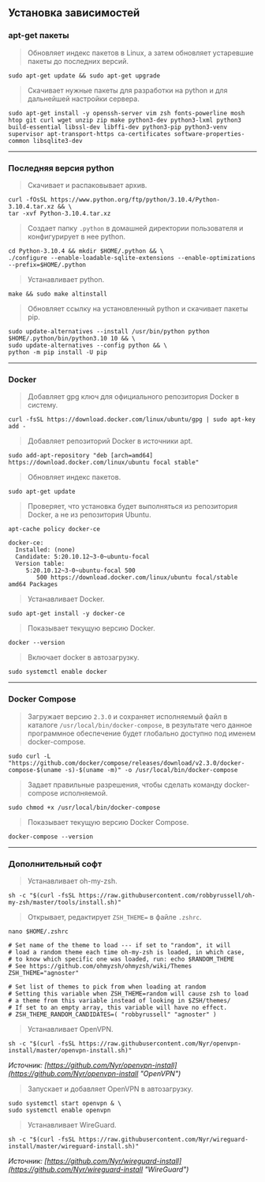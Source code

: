 Установка зависимостей
----------------------

### apt-get пакеты

> Обновляет индекс пакетов в Linux, а затем обновляет устаревшие пакеты до последних версий.

```shell
sudo apt-get update && sudo apt-get upgrade
```

> Скачивает нужные пакеты для разработки на python и для дальнейшей настройки сервера.

```shell
sudo apt-get install -y openssh-server vim zsh fonts-powerline mosh htop git curl wget unzip zip make python3-dev python3-lxml python3 build-essential libssl-dev libffi-dev python3-pip python3-venv supervisor apt-transport-https ca-certificates software-properties-common libsqlite3-dev
```

---

### Последняя версия python

> Скачивает и распаковывает архив.

```shell
curl -fOsSL https://www.python.org/ftp/python/3.10.4/Python-3.10.4.tar.xz && \
tar -xvf Python-3.10.4.tar.xz
```

> Создает папку `.python` в домашней директории пользователя и конфигурирует в нее python.

```shell
cd Python-3.10.4 && mkdir $HOME/.python && \
./configure --enable-loadable-sqlite-extensions --enable-optimizations --prefix=$HOME/.python
```

> Устанавливает python.

```shell
make && sudo make altinstall
```

> Обновляет ссылку на установленный python и скачивает пакеты pip.

```shell
sudo update-alternatives --install /usr/bin/python python $HOME/.python/bin/python3.10 10 && \
sudo update-alternatives --config python && \
python -m pip install -U pip
```

---

### Docker

> Добавляет gpg ключ для официального репозитория Docker в систему.

```shell
curl -fsSL https://download.docker.com/linux/ubuntu/gpg | sudo apt-key add -
```

> Добавляет репозиторий Docker в источники apt.

```shell
sudo add-apt-repository "deb [arch=amd64] https://download.docker.com/linux/ubuntu focal stable"
```

> Обновляет индекс пакетов.

```shell
sudo apt-get update
```

> Проверяет, что установка будет выполняться из репозитория Docker, а не из репозитория Ubuntu.

```shell
apt-cache policy docker-ce
```

```shell
docker-ce:
  Installed: (none)
  Candidate: 5:20.10.12~3-0~ubuntu-focal
  Version table:
     5:20.10.12~3-0~ubuntu-focal 500
        500 https://download.docker.com/linux/ubuntu focal/stable amd64 Packages
```

> Устанавливает Docker.

```shell
sudo apt-get install -y docker-ce
```

> Показывает текущую версию Docker.

```shell
docker --version
```

> Включает docker в автозагрузку.

```shell
sudo systemctl enable docker
```

---

### Docker Compose

> Загружает версию `2.3.0` и сохраняет исполняемый файл в каталоге `/usr/local/bin/docker-compose`, в результате чего данное программное обеспечение будет глобально доступно под именем docker-compose.

```shell
sudo curl -L "https://github.com/docker/compose/releases/download/v2.3.0/docker-compose-$(uname -s)-$(uname -m)" -o /usr/local/bin/docker-compose
```

> Задает правильные разрешения, чтобы сделать команду docker-compose исполняемой.

```shell
sudo chmod +x /usr/local/bin/docker-compose
```

> Показывает текущую версию Docker Compose.

```shell
docker-compose --version
```

---

### Дополнительный софт

> Устанавливает oh-my-zsh.

```shell
sh -c "$(curl -fsSL https://raw.githubusercontent.com/robbyrussell/oh-my-zsh/master/tools/install.sh)"
```

> Открывает, редактирует `ZSH_THEME=` в файле `.zshrc`.

```shell
nano $HOME/.zshrc
```

```shell
# Set name of the theme to load --- if set to "random", it will
# load a random theme each time oh-my-zsh is loaded, in which case,
# to know which specific one was loaded, run: echo $RANDOM_THEME
# See https://github.com/ohmyzsh/ohmyzsh/wiki/Themes
ZSH_THEME="agnoster"

# Set list of themes to pick from when loading at random
# Setting this variable when ZSH_THEME=random will cause zsh to load
# a theme from this variable instead of looking in $ZSH/themes/
# If set to an empty array, this variable will have no effect.
# ZSH_THEME_RANDOM_CANDIDATES=( "robbyrussell" "agnoster" )
```

> Устанавливает OpenVPN.

```shell
sh -c "$(curl -fsSL https://raw.githubusercontent.com/Nyr/openvpn-install/master/openvpn-install.sh)"
```

_Источник: [https://github.com/Nyr/openvpn-install](https://github.com/Nyr/openvpn-install "OpenVPN")_

> Запускает и добавляет OpenVPN в автозагрузку.

```shell
sudo systemctl start openvpn & \
sudo systemctl enable openvpn
```

> Устанавливает WireGuard.

```shell
sh -c "$(curl -fsSL https://raw.githubusercontent.com/Nyr/wireguard-install/master/wireguard-install.sh)"
```

_Источник: [https://github.com/Nyr/wireguard-install](https://github.com/Nyr/wireguard-install "WireGuard")_
